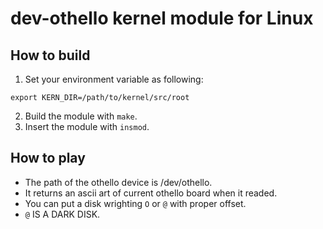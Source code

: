 # dev-othello kernel module for Linux

## How to build
1. Set your environment variable as following:
```
export KERN_DIR=/path/to/kernel/src/root
```
2. Build the module with `make`.
3. Insert the module with `insmod`.

## How to play
- The path of the othello device is /dev/othello.
- It returns an ascii art of current othello board when it readed.
- You can put a disk wrighting `O` or `@` with proper offset.
- `@` IS A DARK DISK.
